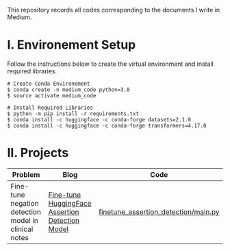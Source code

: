 This repository records all codes corresponding to the documents I write in Medium.

# I. Environement Setup
Follow the instructions below to create the virtual environment and install required libraries.
```
# Create Conda Environement
$ conda create -n medium_code python=3.8
$ source activate medium_code

# Install Required Libraries
$ python -m pip install -r requirements.txt
$ conda install -c huggingface -c conda-forge datasets=2.1.0
$ conda install -c huggingface -c conda-forge transformers=4.17.0
```

# II. Projects
|Problem |Blog  | Code|
--- | --- | ---|
|Fine-tune negation detection model in clinical notes|[Fine-tune HuggingFace Assertion Detection Model](https://medium.com/@qingqing.cai/fine-tune-huggingface-assertion-detection-model-2d400da63619)|[finetune_assertion_detection/main.py](https://github.com/purplebear-cai/medium_codes/blob/main/src/finetune_assertion_detection/main.py)|